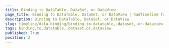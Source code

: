 ```yaml
---
title: Binding to DataTable, DataSet, or DataView
page_title: Binding to DataTable, DataSet, or DataView | RadTimeline for ASP.NET AJAX Documentation
description: Binding to DataTable, DataSet, or DataView
slug: timeline/data-binding/binding-to-datatable,-dataset,-or-dataview
tags: binding,to,datatable,,dataset,or,dataview
published: True
position: 2
---
```


